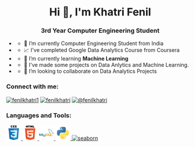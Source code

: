 
<h1 align="center">Hi 👋, I'm Khatri Fenil</h1>
<h3 align="center">3rd Year Computer Engineering Student</h3>
<section>
 
* - 🔭 I’m currently Computer Engineering Student from India
* - 📈 I've completed Google Data Analytics Course from Coursera
* - 🌱 I’m currently learning **Machine Learning** 
* - 🎯 I've made some projects on Data Anlytics and Machine Learning.
* - 👯 I’m looking to collaborate on Data Analytics Projects
</section>
<h3 align="left">Connect with me:</h3>
<p align="left">
<a href="https://twitter.com/fenilkhatri1" target="blank"><img align="center" src="https://raw.githubusercontent.com/rahuldkjain/github-profile-readme-generator/master/src/images/icons/Social/twitter.svg" alt="fenilkhatri1" height="30" width="40" /></a>
<a href="https://kaggle.com/fenilkhatri" target="blank"><img align="center" src="https://raw.githubusercontent.com/rahuldkjain/github-profile-readme-generator/master/src/images/icons/Social/kaggle.svg" alt="fenilkhatri" height="30" width="40" /></a>
<a href="https://hashnode.com/@fenilkhatri" target="blank"><img align="center" src="https://raw.githubusercontent.com/rahuldkjain/github-profile-readme-generator/master/src/images/icons/Social/hashnode.svg" alt="@fenilkhatri" height="30" width="40" /></a>
</p>

<h3 align="left">Languages and Tools:</h3>
<p align="left"> <a href="https://www.w3schools.com/css/" target="_blank" rel="noreferrer"> <img src="https://raw.githubusercontent.com/devicons/devicon/master/icons/css3/css3-original-wordmark.svg" alt="css3" width="40" height="40"/> </a> <a href="https://www.w3.org/html/" target="_blank" rel="noreferrer"> <img src="https://raw.githubusercontent.com/devicons/devicon/master/icons/html5/html5-original-wordmark.svg" alt="html5" width="40" height="40"/> </a> <a href="https://www.mysql.com/" target="_blank" rel="noreferrer"> <img src="https://raw.githubusercontent.com/devicons/devicon/master/icons/mysql/mysql-original-wordmark.svg" alt="mysql" width="40" height="40"/> </a> <a href="https://www.python.org" target="_blank" rel="noreferrer"> <img src="https://raw.githubusercontent.com/devicons/devicon/master/icons/python/python-original.svg" alt="python" width="40" height="40"/> </a> <a href="https://seaborn.pydata.org/" target="_blank" rel="noreferrer"> <img src="https://seaborn.pydata.org/_images/logo-mark-lightbg.svg" alt="seaborn" width="40" height="40"/> </a> </p>
